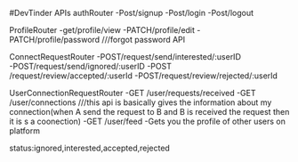 #DevTinder APIs
authRouter
-Post/signup
-Post/login
-Post/logout


ProfileRouter
-get/profile/view
-PATCH/profile/edit
-PATCH/profile/password   ///forgot password API

ConnectRequestRouter
-POST/request/send/interested/:userID  
-POST/request/send/ignored/:userID
-POST /request/review/accepted/:userId
-POST/request/review/rejected/:userId


UserConnectionRequestRouter
-GET /user/requests/received
-GET /user/connections ///this api is basically gives the information about my connection(when A send the request to B and B is received the request then it is s a coonection)
-GET  /user/feed -Gets you the profile of other users on platform


status:ignored,interested,accepted,rejected